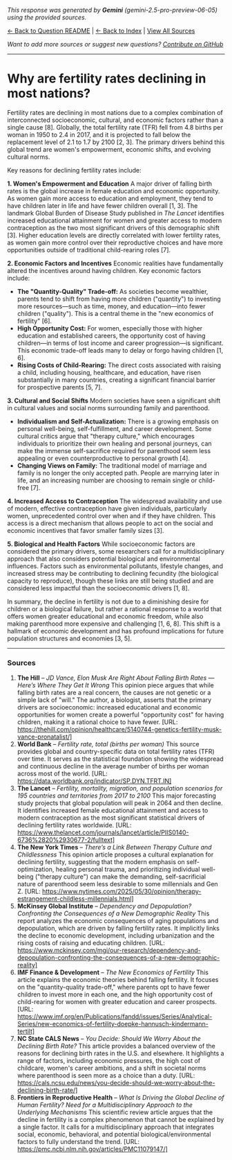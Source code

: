 <!-- 
Generated by: gemini
Model: gemini-2.5-pro-preview-06-05
Prompt type: sources
Generated at: 2025-06-13T21:39:34.032529
-->

*This response was generated by **Gemini** (gemini-2.5-pro-preview-06-05) using the provided sources.*

[← Back to Question README](README.md) | [← Back to Index](../README.md) | [View All Sources](../allsources.md)

*Want to add more sources or suggest new questions? [Contribute on GitHub](https://github.com/justinwest/SuggestedSources)*

---

# Why are fertility rates declining in most nations?

Fertility rates are declining in most nations due to a complex combination of interconnected socioeconomic, cultural, and economic factors rather than a single cause [8]. Globally, the total fertility rate (TFR) fell from 4.8 births per woman in 1950 to 2.4 in 2017, and it is projected to fall below the replacement level of 2.1 to 1.7 by 2100 [2, 3]. The primary drivers behind this global trend are women's empowerment, economic shifts, and evolving cultural norms.

Key reasons for declining fertility rates include:

**1. Women's Empowerment and Education**
A major driver of falling birth rates is the global increase in female education and economic opportunity. As women gain more access to education and employment, they tend to have children later in life and have fewer children overall [1, 3]. The landmark Global Burden of Disease Study published in *The Lancet* identifies increased educational attainment for women and greater access to modern contraception as the two most significant drivers of this demographic shift [3]. Higher education levels are directly correlated with lower fertility rates, as women gain more control over their reproductive choices and have more opportunities outside of traditional child-rearing roles [7].

**2. Economic Factors and Incentives**
Economic realities have fundamentally altered the incentives around having children. Key economic factors include:
*   **The "Quantity-Quality" Trade-off:** As societies become wealthier, parents tend to shift from having more children ("quantity") to investing more resources—such as time, money, and education—into fewer children ("quality"). This is a central theme in the "new economics of fertility" [6].
*   **High Opportunity Cost:** For women, especially those with higher education and established careers, the opportunity cost of having children—in terms of lost income and career progression—is significant. This economic trade-off leads many to delay or forgo having children [1, 6].
*   **Rising Costs of Child-Rearing:** The direct costs associated with raising a child, including housing, healthcare, and education, have risen substantially in many countries, creating a significant financial barrier for prospective parents [5, 7].

**3. Cultural and Social Shifts**
Modern societies have seen a significant shift in cultural values and social norms surrounding family and parenthood.
*   **Individualism and Self-Actualization:** There is a growing emphasis on personal well-being, self-fulfillment, and career development. Some cultural critics argue that "therapy culture," which encourages individuals to prioritize their own healing and personal journeys, can make the immense self-sacrifice required for parenthood seem less appealing or even counterproductive to personal growth [4].
*   **Changing Views on Family:** The traditional model of marriage and family is no longer the only accepted path. People are marrying later in life, and an increasing number are choosing to remain single or child-free [7].

**4. Increased Access to Contraception**
The widespread availability and use of modern, effective contraception have given individuals, particularly women, unprecedented control over when and if they have children. This access is a direct mechanism that allows people to act on the social and economic incentives that favor smaller family sizes [3].

**5. Biological and Health Factors**
While socioeconomic factors are considered the primary drivers, some researchers call for a multidisciplinary approach that also considers potential biological and environmental influences. Factors such as environmental pollutants, lifestyle changes, and increased stress may be contributing to declining fecundity (the biological capacity to reproduce), though these links are still being studied and are considered less impactful than the socioeconomic drivers [1, 8].

In summary, the decline in fertility is not due to a diminishing desire for children or a biological failure, but rather a rational response to a world that offers women greater educational and economic freedom, while also making parenthood more expensive and challenging [1, 6, 8]. This shift is a hallmark of economic development and has profound implications for future population structures and economies [3, 5].

***

### Sources

1.  **The Hill** – *JD Vance, Elon Musk Are Right About Falling Birth Rates — Here’s Where They Get It Wrong*
    This opinion piece argues that while falling birth rates are a real concern, the causes are not genetic or a simple lack of "will." The author, a biologist, asserts that the primary drivers are socioeconomic: increased educational and economic opportunities for women create a powerful "opportunity cost" for having children, making it a rational choice to have fewer. [URL: https://thehill.com/opinion/healthcare/5140744-genetics-fertility-musk-vance-pronatalist/]
2.  **World Bank** – *Fertility rate, total (births per woman)*
    This source provides global and country-specific data on total fertility rates (TFR) over time. It serves as the statistical foundation showing the widespread and continuous decline in the average number of births per woman across most of the world. [URL: https://data.worldbank.org/indicator/SP.DYN.TFRT.IN]
3.  **The Lancet** – *Fertility, mortality, migration, and population scenarios for 195 countries and territories from 2017 to 2100*
    This major forecasting study projects that global population will peak in 2064 and then decline. It identifies increased female educational attainment and access to modern contraception as the most significant statistical drivers of declining fertility rates worldwide. [URL: https://www.thelancet.com/journals/lancet/article/PIIS0140-6736%2820%2930677-2/fulltext]
4.  **The New York Times** – *There’s a Link Between Therapy Culture and Childlessness*
    This opinion article proposes a cultural explanation for declining fertility, suggesting that the modern emphasis on self-optimization, healing personal trauma, and prioritizing individual well-being ("therapy culture") can make the demanding, self-sacrificial nature of parenthood seem less desirable to some millennials and Gen Z. [URL: https://www.nytimes.com/2025/05/30/opinion/therapy-estrangement-childless-millennials.html]
5.  **McKinsey Global Institute** – *Dependency and Depopulation? Confronting the Consequences of a New Demographic Reality*
    This report analyzes the economic consequences of aging populations and depopulation, which are driven by falling fertility rates. It implicitly links the decline to economic development, including urbanization and the rising costs of raising and educating children. [URL: https://www.mckinsey.com/mgi/our-research/dependency-and-depopulation-confronting-the-consequences-of-a-new-demographic-reality]
6.  **IMF Finance & Development** – *The New Economics of Fertility*
    This article explains the economic theories behind falling fertility. It focuses on the "quantity-quality trade-off," where parents opt to have fewer children to invest more in each one, and the high opportunity cost of child-rearing for women with greater education and career prospects. [URL: https://www.imf.org/en/Publications/fandd/issues/Series/Analytical-Series/new-economics-of-fertility-doepke-hannusch-kindermann-tertilt]
7.  **NC State CALS News** – *You Decide: Should We Worry About the Declining Birth Rate?*
    This article provides a balanced overview of the reasons for declining birth rates in the U.S. and elsewhere. It highlights a range of factors, including economic pressures, the high cost of childcare, women's career ambitions, and a shift in societal norms where parenthood is seen more as a choice than a duty. [URL: https://cals.ncsu.edu/news/you-decide-should-we-worry-about-the-declining-birth-rate/]
8.  **Frontiers in Reproductive Health** – *What Is Driving the Global Decline of Human Fertility? Need for a Multidisciplinary Approach to the Underlying Mechanisms*
    This scientific review article argues that the decline in fertility is a complex phenomenon that cannot be explained by a single factor. It calls for a multidisciplinary approach that integrates social, economic, behavioral, and potential biological/environmental factors to fully understand the trend. [URL: https://pmc.ncbi.nlm.nih.gov/articles/PMC11079147/]